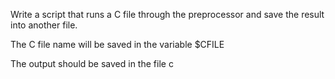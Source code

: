 Write a script that runs a C file through the preprocessor and save the result into another file.



The C file name will be saved in the variable $CFILE

The output should be saved in the file c